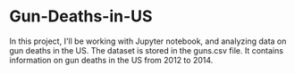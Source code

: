 # Gun-Deaths-in-US
In this project, I'll be working with Jupyter notebook, and analyzing data on gun deaths in the US.
The dataset is stored in the guns.csv file. It contains information on gun deaths in the US from 2012 to 2014.
